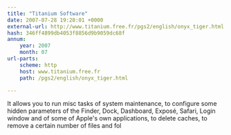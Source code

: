 ```yaml
---
title: "Titanium Software"
date: 2007-07-28 19:28:01 +0000
external-url: http://www.titanium.free.fr/pgs2/english/onyx_tiger.html
hash: 346ff4899db4053f8856d9b9059dc68f
annum:
    year: 2007
    month: 07
url-parts:
    scheme: http
    host: www.titanium.free.fr
    path: /pgs2/english/onyx_tiger.html

---
```


It allows you to run misc tasks of system maintenance, to configure some hidden parameters of the Finder, Dock, Dashboard, Exposé, Safari, Login window and of some of Apple's own applications, to delete caches, to remove a certain number of files and fol
